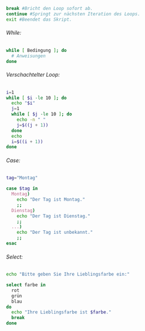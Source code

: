 
```bash
break #Bricht den Loop sofort ab.
continue #Springt zur nächsten Iteration des Loops.
exit #Beendet das Skript.
```

###### While:
```bash
while [ Bedingung ]; do
  # Anweisungen
done
```

###### Verschachtelter Loop:
```bash
i=1
while [ $i -le 10 ]; do
  echo "$i"
  j=1
  while [ $j -le 10 ]; do
    echo -n " "
    j=$((j + 1))
  done
  echo
  i=$((i + 1))
done
```

###### Case:
```bash
tag="Montag"

case $tag in
  Montag)
    echo "Der Tag ist Montag."
    ;;
  Dienstag)
    echo "Der Tag ist Dienstag."
    ;;
  ...)
    echo "Der Tag ist unbekannt."
    ;;
esac
```

###### Select:
```bash
echo "Bitte geben Sie Ihre Lieblingsfarbe ein:"

select farbe in
  rot
  grün
  blau
do
  echo "Ihre Lieblingsfarbe ist $farbe."
  break
done

```